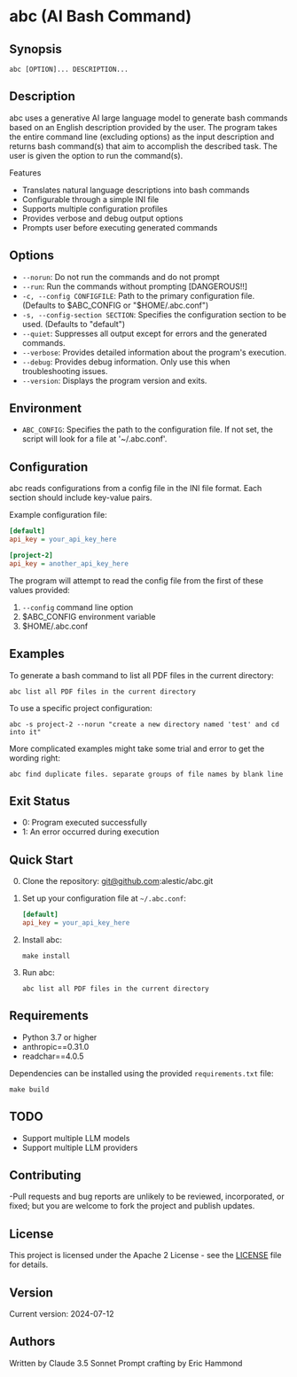 # abc (AI Bash Command)

## Synopsis

```
abc [OPTION]... DESCRIPTION...
```

## Description

abc uses a generative AI large language model to generate bash commands based on an English description provided by the user. The program takes the entire command line (excluding options) as the input description and returns bash command(s) that aim to accomplish the described task. The user is given the option to run the command(s).

Features

- Translates natural language descriptions into bash commands
- Configurable through a simple INI file
- Supports multiple configuration profiles
- Provides verbose and debug output options
- Prompts user before executing generated commands

## Options

- `--norun`: Do not run the commands and do not prompt
- `--run`: Run the commands without prompting [DANGEROUS!!]
- `-c, --config CONFIGFILE`: Path to the primary configuration file. (Defaults to $ABC_CONFIG or "$HOME/.abc.conf")
- `-s, --config-section SECTION`: Specifies the configuration section to be used. (Defaults to "default")
- `--quiet`: Suppresses all output except for errors and the generated commands.
- `--verbose`: Provides detailed information about the program's execution.
- `--debug`: Provides debug information. Only use this when troubleshooting issues.
- `--version`: Displays the program version and exits.

## Environment

- `ABC_CONFIG`: Specifies the path to the configuration file. If not set, the script will look for a file at '~/.abc.conf'.

## Configuration

abc reads configurations from a config file in the INI file format. Each section should include key-value pairs.

Example configuration file:

```ini
[default]
api_key = your_api_key_here

[project-2]
api_key = another_api_key_here
```

The program will attempt to read the config file from the first of these values provided:
1. `--config` command line option
2. $ABC_CONFIG environment variable
3. $HOME/.abc.conf

## Examples

To generate a bash command to list all PDF files in the current directory:

```
abc list all PDF files in the current directory
```

To use a specific project configuration:

```
abc -s project-2 --norun "create a new directory named 'test' and cd into it"
```

More complicated examples might take some trial and error to get the wording right:

```
abc find duplicate files. separate groups of file names by blank line

```

## Exit Status

- 0: Program executed successfully
- 1: An error occurred during execution

## Quick Start

0. Clone the repository:
   git@github.com:alestic/abc.git

1. Set up your configuration file at `~/.abc.conf`:
   ```ini
   [default]
   api_key = your_api_key_here
   ```

2. Install abc:
   ```
   make install
   ```

3. Run abc:
   ```
   abc list all PDF files in the current directory
   ```

## Requirements

- Python 3.7 or higher
- anthropic==0.31.0
- readchar==4.0.5

Dependencies can be installed using the provided `requirements.txt` file:

```
make build
```

## TODO

- Support multiple LLM models
- Support multiple LLM providers

## Contributing

-Pull requests and bug reports are unlikely to be reviewed, incorporated, or fixed; but you are welcome to fork the project and publish updates.

## License

This project is licensed under the Apache 2 License - see the [LICENSE](LICENSE) file for details.

## Version

Current version: 2024-07-12

## Authors

Written by Claude 3.5 Sonnet
Prompt crafting by Eric Hammond
